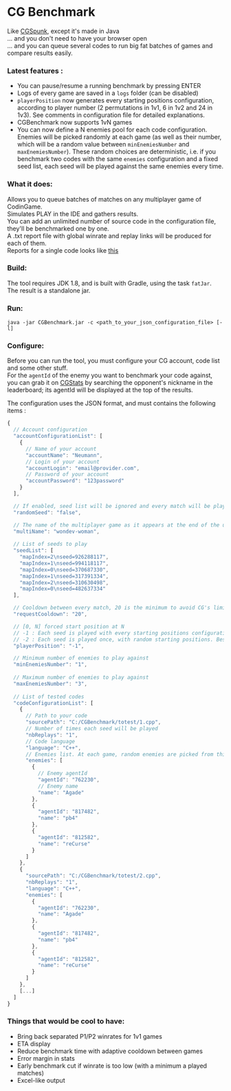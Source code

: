 # CG Benchmark

Like [CGSpunk](https://github.com/danBhentschel/CGSpunk), except it's made in Java  
... and you don't need to have your browser open  
... and you can queue several codes to run big fat batches of games and compare results easily.

### Latest features :
- You can pause/resume a running benchmark by pressing ENTER
- Logs of every game are saved in a `logs` folder (can be disabled)
- `playerPosition` now generates every starting positions configuration, according to player number (2 permutations in 1v1, 6 in 1v2 and 24 in 1v3). See comments in configuration file for detailed explanations.
- CGBenchmark now supports 1vN games
- You can now define a N enemies pool for each code configuration. Enemies will be picked randomly at each game (as well as their number, which will be a random value between `minEnemiesNumber` and `maxEnemiesNumber`). These random choices are deterministic, i.e. if you benchmark two codes with the same `enemies` configuration and a fixed seed list, each seed will be played against the same enemies every time.

### What it does:
Allows you to queue batches of matches on any multiplayer game of CodinGame.  
Simulates PLAY in the IDE and gathers results.  
You can add an unlimited number of source code in the configuration file, they'll be benchmarked one by one.  
A .txt report file with global winrate and replay links will be produced for each of them.  
Reports for a single code looks like [this](https://pastebin.com/ZunLVVzT)

### Build:
The tool requires JDK 1.8, and is built with Gradle, using the task `fatJar`.  
The result is a standalone jar.

### Run:
`java -jar CGBenchmark.jar -c <path_to_your_json_configuration_file> [-l]`

### Configure:
Before you can run the tool, you must configure your CG account, code list and some other stuff.  
For the `agentId` of the enemy you want to benchmark your code against, you can grab it on [CGStats](http://cgstats.magusgeek.com) by searching the opponent's nickname in the leaderboard; its agentId will be displayed at the top of the results.

The configuration uses the JSON format, and must contains the following items :
```javascript
{
  // Account configuration
  "accountConfigurationList": [
    {
      // Name of your account
      "accountName": "Neumann",
      // Login of your account
      "accountLogin": "email@provider.com",
      // Password of your account
      "accountPassword": "123password"
    }
  ],

  // If enabled, seed list will be ignored and every match will be played against a random seed
  "randomSeed": "false",

  // The name of the multiplayer game as it appears at the end of the url of your IDE
  "multiName": "wondev-woman",
  
  // List of seeds to play
  "seedList": [
    "mapIndex=2\nseed=926288117",
    "mapIndex=1\nseed=994118117",
    "mapIndex=0\nseed=370687330",
    "mapIndex=1\nseed=317391334",
    "mapIndex=2\nseed=310630498",
    "mapIndex=0\nseed=482637334"
  ],

  // Cooldown between every match, 20 is the minimum to avoid CG's limitation
  "requestCooldown": "20",

  // [0, N] forced start position at N
  // -1 : Each seed is played with every starting positions configuration. (Works only with fixed seed list). In 1v1, it will generate 2 games, 6 games in 1v2 and 24 games in 1v3. Best suited for non symmetrical and/or turn-based games.
  // -2 : Each seed is played once, with random starting positions. Best suited for perfectly symmetrical and non turn-based games in which starting position doesn't really matter, like MM, GoD, CotC, GitC, ...
  "playerPosition": "-1",

  // Minimum number of enemies to play against
  "minEnemiesNumber": "1",
  
  // Maximum number of enemies to play against
  "maxEnemiesNumber": "3",
  
  // List of tested codes
  "codeConfigurationList": [
    {
      // Path to your code
      "sourcePath": "C:/CGBenchmark/totest/1.cpp",
      // Number of times each seed will be played
      "nbReplays": "1",
      // Code language
      "language": "C++",
      // Enemies list. At each game, random enemies are picked from this list (their number is also picked randomly between <minEnemiesNumber> and <maxEnemiesNumber>)
      "enemies": [
        {
          // Enemy agentId
          "agentId": "762230",
          // Enemy name
          "name": "Agade"
        },
        {
          "agentId": "817482",
          "name": "pb4"
        },
        {
          "agentId": "812582",
          "name": "reCurse"
        }
      ]
    },
    {
      "sourcePath": "C:/CGBenchmark/totest/2.cpp",
      "nbReplays": "1",
      "language": "C++",
      "enemies": [
        {
          "agentId": "762230",
          "name": "Agade"
        },
        {
          "agentId": "817482",
          "name": "pb4"
        },
        {
          "agentId": "812582",
          "name": "reCurse"
        }
      ]
    },
    [...]
  ]
}
```

### Things that would be cool to have:

 * Bring back separated P1/P2 winrates for 1v1 games
 * ETA display
 * Reduce benchmark time with adaptive cooldown between games
 * Error margin in stats
 * Early benchmark cut if winrate is too low (with a minimum a played matches)
 * Excel-like output
